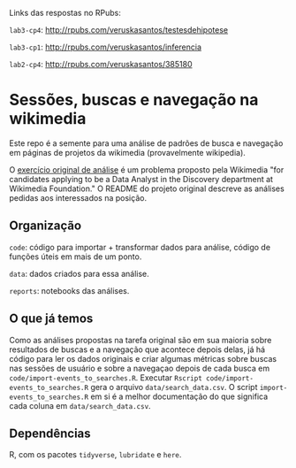 Links das respostas no RPubs:

`lab3-cp4`: http://rpubs.com/veruskasantos/testesdehipotese

`lab3-cp1`: http://rpubs.com/veruskasantos/inferencia

`lab2-cp4`: http://rpubs.com/veruskasantos/385180

# Sessões, buscas e navegação na wikimedia

Este repo é a semente para uma análise de padrões de busca e navegação em páginas de projetos da wikimedia (provavelmente wikipedia).

O [exercício original de análise](https://github.com/wikimedia-research/Discovery-Hiring-Analyst-2016) é um problema proposto pela Wikimedia "for candidates applying to be a Data Analyst in the Discovery department at Wikimedia Foundation." O README do projeto original descreve as análises pedidas aos interessados na posição.

## Organização

`code`: código para importar + transformar dados para análise, código de funções úteis em mais de um ponto.

`data`: dados criados para essa análise.

`reports`: notebooks das análises.

## O que já temos

Como as análises propostas na tarefa original são em sua maioria sobre resultados de buscas e a navegação que acontece depois delas, já há código para ler os dados originais e criar algumas métricas sobre buscas nas sessões de usuário e sobre a navegaçao depois de cada busca em `code/import-events_to_searches.R`. Executar `Rscript code/import-events_to_searches.R` gera o arquivo `data/search_data.csv`. O script `import-events_to_searches.R` em si é a melhor documentação do que significa cada coluna em `data/search_data.csv`.

## Dependências

R, com os pacotes `tidyverse`, `lubridate` e `here`.
